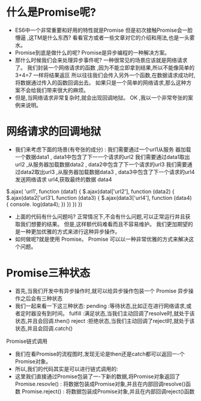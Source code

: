 # 什么是Promise呢?

- ES6中一个非常重要和好用的特性就是Promise
  但是初次接触Promise会一脸懵逼 ,这TM是什么东西?
  看看官方或者一些文章对它的介绍和用法,也是一头雾水。
- Promise到底是做什么的呢?
  Promise是异步编程的一种解决方案。
- 那什么时候我们会来处理异步事件呢?
  一种很常见的场景应该就是网络请求了。
  我们封装一个网络请求的函数 ,因为不能立即拿到结果,所以不能像简单的 3+4=7 一样将结果返叵
  所以往往我们会传入另外一个函数,在数据请求成功时,将数据通过传入的函数回调出去。
  如果只是一个简单的网络请求,那么这种方案不会给我们带来很大的麻烦。
- 但是,当网络请求非常复杂时,就会出现回调地狱。
  OK ,我以一个非常夸张的案例来说明。

# 网络请求的回调地狱

- 我们来考虑下面的场景(有夸张的成分) :
  我们需要通过一个url1从服务 器加载一个数据data1 , data1中包含了下一一个请求的url2
  我们需要通过data1取出url2 ,从服务器加载数据data2 , data2中包含了下一个请求的url3
  我们需要通过data2取出url3 ,从服务器加载数据data3 , data3中包含了下一个请求的url4
  发送网络请求 url4,获取最终的数据 data4

$.ajax( 'url1', function (data1) {
  $.ajax(datal['url2'], function (data2) {
    $.ajax(data2['url3'L function (data3) {
      $.ajax(data3['url4'], function (data4) {
        console. log(data4);
      })
    })
  })
})

- 上面的代码有什么问题吗?
  正常情况下,不会有什么问题,可以正常运行并且获取我们想要的结果。
  但是,这样额代码难看而且不容易维护。
  我们更加期望的是一种更加优雅的方式来进行这种异步操作。
- 如何做呢?就是使用 Promise。
  Promise 可以以一种非常优雅的方式来解决这个问题。

# Promise三种状态
- 首先,当我们开发中有异步操作时,就可以给异步操作包装一个 Promise
  异步操作之后会有三种状态
- 我们一起来看一下这三种状态:
  pending :等待状态,比如正在进行网络请求,或者定时器没有到时间。
  fulfill :满足状态,当我们主动回调了resolve时,就处于该状态,并且会回调.then()
  reject :拒绝状态,当我们主动回调了reject时,就处于该状态,并且会回调.catch()

Promise链式调用
- 我们在看Promise的流程图时,发现无论是then还是catch都可以返回一-个Promise对象。
- 所以,我们的代码其实是可以进行链式调用的:
- 这里我们直接通过Promise包装了一-下新的数据,将Promise对象返回了
  Promise.resovle() : 将数据包装成Promise对象,并且在内部回调resolve()函数
  Promise.reject() : 将数据包装成Promise对象,并且在内部回调reject()函数

